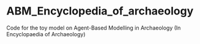 # ABM_Encyclopedia_of_archaeology
Code for the toy model on Agent-Based Modelling in Archaeology (In Encyclopaedia of Archaeology)
